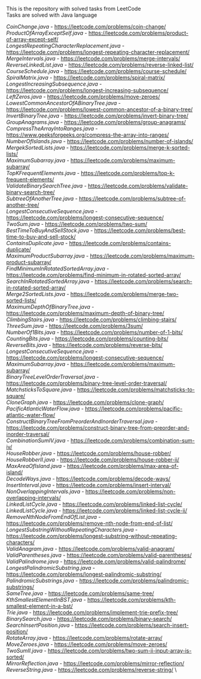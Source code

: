 This is the repository with solved tasks from LeetCode \
Tasks are solved with Java language

_CoinChange.java_ - https://leetcode.com/problems/coin-change/ \
_ProductOfArrayExceptSelf.java_ - https://leetcode.com/problems/product-of-array-except-self/ \
_LongestRepeatingCharacterReplacement.java_ - https://leetcode.com/problems/longest-repeating-character-replacement/ \
_MergeIntervals.java_ - https://leetcode.com/problems/merge-intervals/ \
_ReverseLinkedList.java_ - https://leetcode.com/problems/reverse-linked-list/ \
_CourseSchedule.java_ - https://leetcode.com/problems/course-schedule/ \
_SpiralMatrix.java_ - https://leetcode.com/problems/spiral-matrix/ \
_LongestIncreasingSubsequence.java_ - https://leetcode.com/problems/longest-increasing-subsequence/ \
_LeftZeros.java_ - https://leetcode.com/problems/move-zeroes/ \
_LowestCommonAncestorOfABinaryTree.java_ - https://leetcode.com/problems/lowest-common-ancestor-of-a-binary-tree/ \
_InvertBinaryTree.java_ - https://leetcode.com/problems/invert-binary-tree/ \
_GroupAnagrams.java_ - https://leetcode.com/problems/group-anagrams/ \
_CompressTheArrayIntoRanges.java_ - https://www.geeksforgeeks.org/compress-the-array-into-ranges/ \
_NumberOfIslands.java_ - https://leetcode.com/problems/number-of-islands/ \
_MergekSortedLists.java_ - https://leetcode.com/problems/merge-k-sorted-lists/ \
_MaximumSubarray.java_ - https://leetcode.com/problems/maximum-subarray/ \
_TopKFrequentElements.java_ - https://leetcode.com/problems/top-k-frequent-elements/ \
_ValidateBinarySearchTree.java_ - https://leetcode.com/problems/validate-binary-search-tree/ \
_SubtreeOfAnotherTree.java_ - https://leetcode.com/problems/subtree-of-another-tree/ \
_LongestConsecutiveSequence.java_ - https://leetcode.com/problems/longest-consecutive-sequence/ \
_TwoSum.java_ - https://leetcode.com/problems/two-sum/ \
_BestTimeToBuyAndSellStock.java_ - https://leetcode.com/problems/best-time-to-buy-and-sell-stock/ \
_ContainsDuplicate.java_ - https://leetcode.com/problems/contains-duplicate/ \
_MaximumProductSubarray.java_ - https://leetcode.com/problems/maximum-product-subarray/ \
_FindMinimumInRotatedSortedArray.java_ - https://leetcode.com/problems/find-minimum-in-rotated-sorted-array/ \
_SearchInRotatedSortedArray.java_ - https://leetcode.com/problems/search-in-rotated-sorted-array/ \
_Merge2SortedLists.java_ - https://leetcode.com/problems/merge-two-sorted-lists/ \
_MaximumDepthOfBinaryTree.java_ - https://leetcode.com/problems/maximum-depth-of-binary-tree/ \
_ClimbingStairs.java_ - https://leetcode.com/problems/climbing-stairs/ \
_ThreeSum.java_ - https://leetcode.com/problems/3sum/ \
_NumberOf1Bits.java_ - https://leetcode.com/problems/number-of-1-bits/ \
_CountingBits.java_ - https://leetcode.com/problems/counting-bits/ \
_ReverseBits.java_ - https://leetcode.com/problems/reverse-bits/ \
_LongestConsecutiveSequence.java_ - https://leetcode.com/problems/longest-consecutive-sequence/ \
_MaximumSubarray.java_ - https://leetcode.com/problems/maximum-subarray/ \
_BinaryTreeLevelOrderTraversal.java_ - https://leetcode.com/problems/binary-tree-level-order-traversal/ \
_MatchsticksToSquare.java_ - https://leetcode.com/problems/matchsticks-to-square/ \
_CloneGraph.java_ - https://leetcode.com/problems/clone-graph/ \
_PacificAtlanticWaterFlow.java_ - https://leetcode.com/problems/pacific-atlantic-water-flow/ \
_ConstructBinaryTreeFromPreorderAndInorderTraversal.java_ - https://leetcode.com/problems/construct-binary-tree-from-preorder-and-inorder-traversal/ \
_CombinationSumIV.java_ - https://leetcode.com/problems/combination-sum-iv/ \
_HouseRobber.java_ - https://leetcode.com/problems/house-robber/ \
_HouseRobberII.java_ - https://leetcode.com/problems/house-robber-ii/ \
_MaxAreaOfIsland.java_ - https://leetcode.com/problems/max-area-of-island/ \
_DecodeWays.java_ - https://leetcode.com/problems/decode-ways/ \
_InsertInterval.java_ - https://leetcode.com/problems/insert-interval/ \
_NonOverlappingIntervals.java_ - https://leetcode.com/problems/non-overlapping-intervals/ \
_LinkedListCycle.java_ - https://leetcode.com/problems/linked-list-cycle/ \
_LinkedListCycle.java_ - https://leetcode.com/problems/linked-list-cycle-ii/ \
_RemoveNthNodeFromEndOfList.java_ - https://leetcode.com/problems/remove-nth-node-from-end-of-list/ \
_LongestSubstringWithoutRepeatingCharacters.java_ - https://leetcode.com/problems/longest-substring-without-repeating-characters/ \
_ValidAnagram.java_ - https://leetcode.com/problems/valid-anagram/ \
_ValidParentheses.java_ - https://leetcode.com/problems/valid-parentheses/ \
_ValidPalindrome.java_ - https://leetcode.com/problems/valid-palindrome/ \
_LongestPalindromicSubstring.java_ - https://leetcode.com/problems/longest-palindromic-substring/ \
_PalindromicSubstrings.java_ - https://leetcode.com/problems/palindromic-substrings/ \
_SameTree.java_ - https://leetcode.com/problems/same-tree/ \
_KthSmallestElementInBST.java_ - https://leetcode.com/problems/kth-smallest-element-in-a-bst/ \
_Trie.java_ - https://leetcode.com/problems/implement-trie-prefix-tree/ \
_BinarySearch.java_ - https://leetcode.com/problems/binary-search/ \
_SearchInsertPosition.java_ - https://leetcode.com/problems/search-insert-position/ \
_RotateArray.java_ - https://leetcode.com/problems/rotate-array/ \
_MoveZeroes.java_ - https://leetcode.com/problems/move-zeroes/ \
_TwoSumII.java_ - https://leetcode.com/problems/two-sum-ii-input-array-is-sorted/ \
_MirrorReflection.java_ - https://leetcode.com/problems/mirror-reflection/ \
_ReverseString.java_ - https://leetcode.com/problems/reverse-string/ \